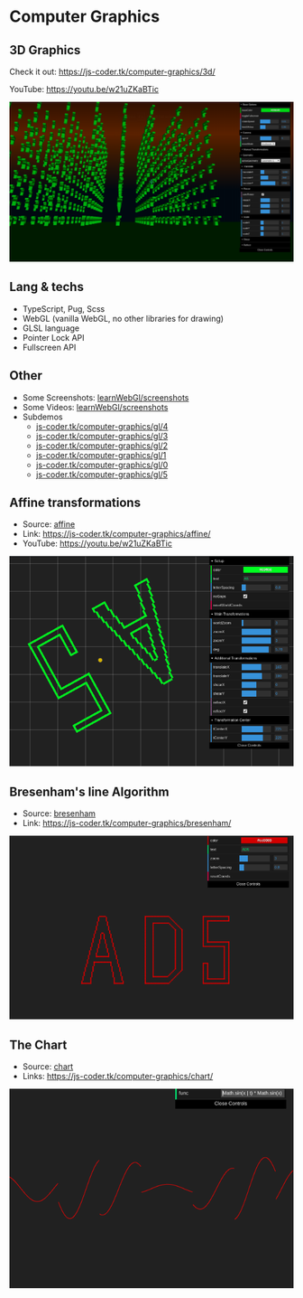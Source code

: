 # Computer Graphics

## 3D Graphics

Check it out: https://js-coder.tk/computer-graphics/3d/

YouTube: https://youtu.be/w21uZKaBTic

![The Example](./3d/src/assets/3d.png)

## Lang & techs

- TypeScript, Pug, Scss
- WebGL (vanilla WebGL, no other libraries for drawing)
- GLSL language
- Pointer Lock API
- Fullscreen API

## Other
- Some Screenshots: [learnWebGl/screenshots](../learnWebGl/screenshots)
- Some Videos: [learnWebGl/screenshots](../learnWebGl/videos)
- Subdemos
  - [js-coder.tk/computer-graphics/gl/4](https://js-coder.tk/computer-graphics/gl/4)
  - [js-coder.tk/computer-graphics/gl/3](https://js-coder.tk/computer-graphics/gl/3)
  - [js-coder.tk/computer-graphics/gl/2](https://js-coder.tk/computer-graphics/gl/2)
  - [js-coder.tk/computer-graphics/gl/1](https://js-coder.tk/computer-graphics/gl/1)
  - [js-coder.tk/computer-graphics/gl/0](https://js-coder.tk/computer-graphics/gl/0)
  - [js-coder.tk/computer-graphics/gl/5](https://js-coder.tk/computer-graphics/gl/5)

## Affine transformations

- Source: [affine](./affine)
- Link: https://js-coder.tk/computer-graphics/affine/
- YouTube: https://youtu.be/w21uZKaBTic

![The Affine Example](./affine/src/assets/affine.png)

## Bresenham's line Algorithm

- Source: [bresenham](./bresenham)
- Link: https://js-coder.tk/computer-graphics/bresenham/

![The Bresenham Example](./bresenham/src/assets/bresenham.png)

## The Chart

- Source: [chart](./chart)
- Links: https://js-coder.tk/computer-graphics/chart/

![The Chart Example](./chart/src/assets/chart.png)

